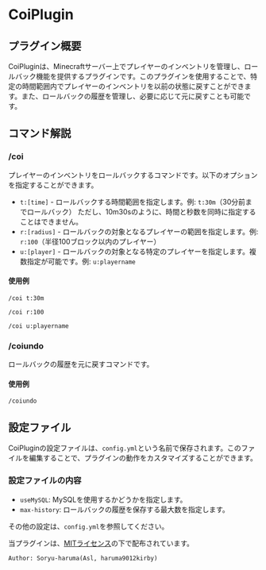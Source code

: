 # CoiPlugin
## プラグイン概要

CoiPluginは、Minecraftサーバー上でプレイヤーのインベントリを管理し、ロールバック機能を提供するプラグインです。このプラグインを使用することで、特定の時間範囲内でプレイヤーのインベントリを以前の状態に戻すことができます。また、ロールバックの履歴を管理し、必要に応じて元に戻すことも可能です。

## コマンド解説

### /coi

プレイヤーのインベントリをロールバックするコマンドです。以下のオプションを指定することができます。

- `t:[time]` - ロールバックする時間範囲を指定します。例: `t:30m`（30分前までロールバック）
ただし、10m30sのように、時間と秒数を同時に指定することはできません。
- `r:[radius]` - ロールバックの対象となるプレイヤーの範囲を指定します。例: `r:100`（半径100ブロック以内のプレイヤー）
- `u:[player]` - ロールバックの対象となる特定のプレイヤーを指定します。複数指定が可能です。例: `u:playername`

#### 使用例

```
/coi t:30m
```

```
/coi r:100
```

```
/coi u:playername
```

### /coiundo

ロールバックの履歴を元に戻すコマンドです。

#### 使用例

```
/coiundo
```

## 設定ファイル

CoiPluginの設定ファイルは、`config.yml`という名前で保存されます。このファイルを編集することで、プラグインの動作をカスタマイズすることができます。

### 設定ファイルの内容
- `useMySQL`: MySQLを使用するかどうかを指定します。
- `max-history`: ロールバックの履歴を保存する最大数を指定します。

その他の設定は、`config.yml`を参照してください。

当プラグインは、[MITライセンス](LICENSE)の下で配布されています。


`Author: Soryu-haruma(Asl, haruma9012kirby)`





